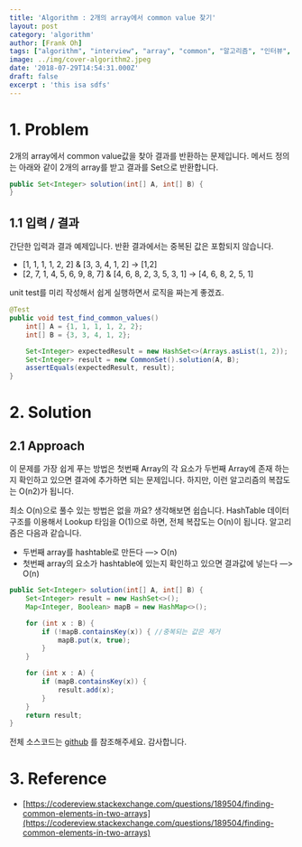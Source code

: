 ```yaml
---
title: 'Algorithm : 2개의 array에서 common value 찾기'
layout: post
category: 'algorithm'
author: [Frank Oh]
tags: ["algorithm", "interview", "array", "common", "알고리즘", "인터뷰", "면접", "코드면접", "배열", "공통값"]
image: ../img/cover-algorithm2.jpeg
date: '2018-07-29T14:54:31.000Z'
draft: false
excerpt : 'this isa sdfs'
---
```


# 1. Problem

2개의 array에서 common value값을 찾아 결과를 반환하는 문제입니다. 메서드 정의는 아래와 같이 2개의 array를 받고 결과를 Set으로 반환합니다.

```java
public Set<Integer> solution(int[] A, int[] B) {
}
```



## 1.1 입력 / 결과

간단한 입력과 결과 예제입니다. 반환 결과에서는 중복된 값은 포함되지 않습니다.

- [1, 1, 1, 1, 2, 2] & [3, 3, 4, 1, 2] -> [1,2]
- [2, 7, 1, 4, 5, 6, 9, 8, 7] & [4, 6, 8, 2, 3, 5, 3, 1] -> [4, 6, 8, 2, 5, 1]

unit test를 미리 작성해서 쉽게 실행하면서 로직을 짜는게 좋겠죠.

```java
@Test
public void test_find_common_values() 
    int[] A = {1, 1, 1, 1, 2, 2};
    int[] B = {3, 3, 4, 1, 2};

    Set<Integer> expectedResult = new HashSet<>(Arrays.asList(1, 2));
    Set<Integer> result = new CommonSet().solution(A, B);
    assertEquals(expectedResult, result);
}
```



# 2. Solution

## 2.1 Approach

이 문제를 가장 쉽게 푸는 방법은 첫번째 Array의 각 요소가 두번째 Array에 존재 하는지 확인하고 있으면 결과에 추가하면 되는 문제입니다. 하지만, 이런 알고리즘의 복잡도는 O(n2)가 됩니다.

최소 O(n)으로 풀수 있는 방법은 없을 까요? 생각해보면 쉽습니다. HashTable 데이터 구조를 이용해서 Lookup 타임을 O(1)으로 하면, 전체 복잡도는 O(n)이 됩니다.
알고리즘은 다음과 같습니다.

- 두번째 array를 hashtable로 만든다 —> O(n)
- 첫번째 array의 요소가 hashtable에 있는지 확인하고 있으면 결과값에 넣는다 —> O(n)

```java
public Set<Integer> solution(int[] A, int[] B) {
    Set<Integer> result = new HashSet<>();
    Map<Integer, Boolean> mapB = new HashMap<>();

    for (int x : B) {
        if (!mapB.containsKey(x)) { //중복되는 값은 제거
            mapB.put(x, true);
        }
    }

    for (int x : A) {
        if (mapB.containsKey(x)) {
            result.add(x);
        }
    }
    return result;
}
```

전체 소스코드는 [github](https://github.com/kenshin579/tutorials-interview-questions/blob/master/src/main/java/com/google/CommonSet.java) 를 참조해주세요.
감사합니다.

# 3. Reference

- [https://codereview.stackexchange.com/questions/189504/finding-common-elements-in-two-arrays](https://codereview.stackexchange.com/questions/189504/finding-common-elements-in-two-arrays)
